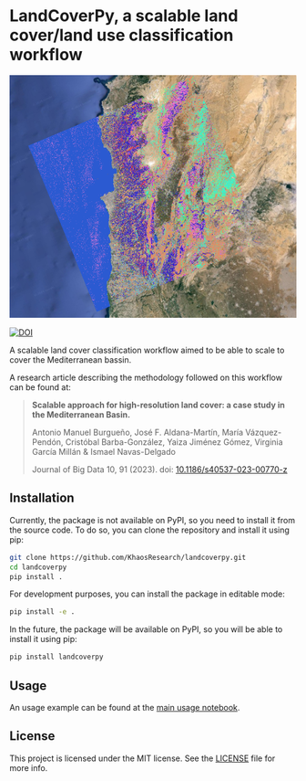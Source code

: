 # LandCoverPy, a scalable land cover/land use classification workflow

![lebanon_second_level_classification](https://github.com/KhaosResearch/landcoverpy/blob/v1.1/static/lebanon_example.png)

[![DOI](https://zenodo.org/badge/DOI/10.5281/zenodo.7462308.svg)](https://doi.org/10.5281/zenodo.7462308)

A scalable land cover classification workflow aimed to be able to scale to cover the Mediterranean bassin.

A research article describing the methodology followed on this workflow can be found at:

> **Scalable approach for high-resolution land cover: a case study in the Mediterranean Basin.**
> 
> Antonio Manuel Burgueño, José F. Aldana-Martín, María Vázquez-Pendón, Cristóbal Barba-González, Yaiza Jiménez Gómez, Virginia García Millán & Ismael Navas-Delgado
> 
> Journal of Big Data 10, 91 (2023). doi: [10.1186/s40537-023-00770-z](https://doi.org/10.1186/s40537-023-00770-z)

## Installation

Currently, the package is not available on PyPI, so you need to install it from the source code. To do so, you can clone the repository and install it using pip:

```bash
git clone https://github.com/KhaosResearch/landcoverpy.git
cd landcoverpy
pip install .
```

For development purposes, you can install the package in editable mode:

```bash
pip install -e .
```

In the future, the package will be available on PyPI, so you will be able to install it using pip:

```bash
pip install landcoverpy
```

## Usage

An usage example can be found at the [main usage notebook](notebooks/main_usage.ipynb).

## License
This project is licensed under the MIT license. See the [LICENSE](LICENSE) file for more info.
